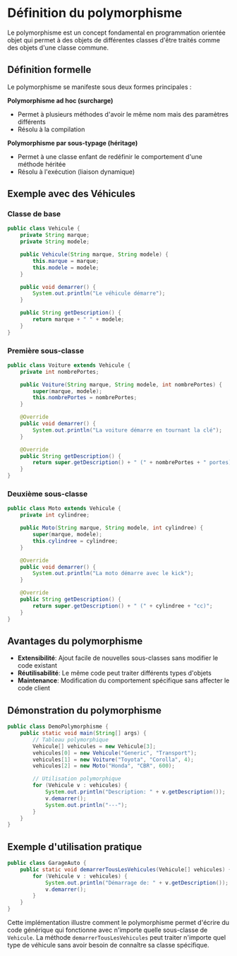 # Définition du polymorphisme

Le polymorphisme est un concept fondamental en programmation orientée objet qui permet à des objets de différentes
classes d'être traités comme des objets d'une classe commune.

## Définition formelle

Le polymorphisme se manifeste sous deux formes principales :

**Polymorphisme ad hoc (surcharge)**

- Permet à plusieurs méthodes d'avoir le même nom mais des paramètres différents
- Résolu à la compilation

**Polymorphisme par sous-typage (héritage)**

- Permet à une classe enfant de redéfinir le comportement d'une méthode héritée
- Résolu à l'exécution (liaison dynamique)

## Exemple avec des Véhicules

### Classe de base

```java
public class Vehicule {
    private String marque;
    private String modele;

    public Vehicule(String marque, String modele) {
        this.marque = marque;
        this.modele = modele;
    }

    public void demarrer() {
        System.out.println("Le véhicule démarre");
    }

    public String getDescription() {
        return marque + " " + modele;
    }
}
```

### Première sous-classe

```java
public class Voiture extends Vehicule {
    private int nombrePortes;

    public Voiture(String marque, String modele, int nombrePortes) {
        super(marque, modele);
        this.nombrePortes = nombrePortes;
    }

    @Override
    public void demarrer() {
        System.out.println("La voiture démarre en tournant la clé");
    }

    @Override
    public String getDescription() {
        return super.getDescription() + " (" + nombrePortes + " portes)";
    }
}
```

### Deuxième sous-classe

```java
public class Moto extends Vehicule {
    private int cylindree;

    public Moto(String marque, String modele, int cylindree) {
        super(marque, modele);
        this.cylindree = cylindree;
    }

    @Override
    public void demarrer() {
        System.out.println("La moto démarre avec le kick");
    }

    @Override
    public String getDescription() {
        return super.getDescription() + " (" + cylindree + "cc)";
    }
}
```

## Avantages du polymorphisme

- **Extensibilité**: Ajout facile de nouvelles sous-classes sans modifier le code existant
- **Réutilisabilité**: Le même code peut traiter différents types d'objets
- **Maintenance**: Modification du comportement spécifique sans affecter le code client

## Démonstration du polymorphisme

```java
public class DemoPolymorphisme {
    public static void main(String[] args) {
        // Tableau polymorphique
        Vehicule[] vehicules = new Vehicule[3];
        vehicules[0] = new Vehicule("Generic", "Transport");
        vehicules[1] = new Voiture("Toyota", "Corolla", 4);
        vehicules[2] = new Moto("Honda", "CBR", 600);

        // Utilisation polymorphique
        for (Vehicule v : vehicules) {
            System.out.println("Description: " + v.getDescription());
            v.demarrer();
            System.out.println("---");
        }
    }
}
```

## Exemple d'utilisation pratique

```java
public class GarageAuto {
    public static void demarrerTousLesVehicules(Vehicule[] vehicules) {
        for (Vehicule v : vehicules) {
            System.out.println("Démarrage de: " + v.getDescription());
            v.demarrer();
        }
    }
}
```

Cette implémentation illustre comment le polymorphisme permet d'écrire du code générique qui fonctionne avec n'importe
quelle sous-classe de `Vehicule`. La méthode `demarrerTousLesVehicules` peut traiter n'importe quel type de véhicule
sans avoir besoin de connaître sa classe spécifique.